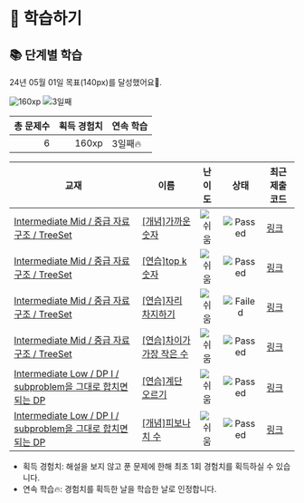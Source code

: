 # 📖 학습하기

## 📚 단계별 학습
24년 05월 01일 목표(140px)를 달성했어요🥳.

![160xp](https://img.shields.io/badge/EXP-160xp-%235cb85c.svg?for-the-badge)
![3일째](https://img.shields.io/badge/연속학습-3일째-%23E34F26.svg?for-the-badge)

|총 문제수|획득 경험치|연속 학습|
|---:|---:|---|
6|160xp|3일째🔥|

|교재|이름|난이도|상태|최근 제출 코드|
|---|---|:---:|:---:|---|
|[Intermediate Mid / 중급 자료구조 / TreeSet](https://www.codetree.ai/missions?missionId=8)|[[개념]가까운 숫자](https://www.codetree.ai/missions/8/problems/nearest-number)|![쉬움][easy]|![Passed][passed]|[링크](https://github.com/youmean0427/codetree-TILs/blob/main/240501/%EA%B0%80%EA%B9%8C%EC%9A%B4%20%EC%88%AB%EC%9E%90/nearest-number.py)|
|[Intermediate Mid / 중급 자료구조 / TreeSet](https://www.codetree.ai/missions?missionId=8)|[[연습]top k 숫자](https://www.codetree.ai/missions/8/problems/top-k-elements)|![쉬움][easy]|![Passed][passed]|[링크](https://github.com/youmean0427/codetree-TILs/blob/main/240501/top%20k%20%EC%88%AB%EC%9E%90/top-k-elements.py)|
|[Intermediate Mid / 중급 자료구조 / TreeSet](https://www.codetree.ai/missions?missionId=8)|[[연습]자리 차지하기](https://www.codetree.ai/missions/8/problems/take-place)|![쉬움][easy]|![Failed][failed]|[링크](https://github.com/youmean0427/codetree-TILs/blob/main/240501/%EC%9E%90%EB%A6%AC%20%EC%B0%A8%EC%A7%80%ED%95%98%EA%B8%B0/take-place.py)|
|[Intermediate Mid / 중급 자료구조 / TreeSet](https://www.codetree.ai/missions?missionId=8)|[[연습]차이가 가장 작은 수](https://www.codetree.ai/missions/8/problems/the-number-with-the-smallest-difference)|![쉬움][easy]|![Passed][passed]|[링크](https://github.com/youmean0427/codetree-TILs/blob/main/240501/%EC%B0%A8%EC%9D%B4%EA%B0%80%20%EA%B0%80%EC%9E%A5%20%EC%9E%91%EC%9D%80%20%EC%88%98/the-number-with-the-smallest-difference.py)|
|[Intermediate Low / DP I / subproblem을 그대로 합치면 되는 DP](https://www.codetree.ai/missions?missionId=2)|[[연습]계단 오르기](https://www.codetree.ai/missions/2/problems/climbing-stairs)|![쉬움][easy]|![Passed][passed]|[링크](https://github.com/youmean0427/codetree-TILs/blob/main/240501/%EA%B3%84%EB%8B%A8%20%EC%98%A4%EB%A5%B4%EA%B8%B0/climbing-stairs.py)|
|[Intermediate Low / DP I / subproblem을 그대로 합치면 되는 DP](https://www.codetree.ai/missions?missionId=2)|[[개념]피보나치 수](https://www.codetree.ai/missions/2/problems/fibonacci-number)|![쉬움][easy]|![Passed][passed]|[링크](https://github.com/youmean0427/codetree-TILs/blob/main/240501/%ED%94%BC%EB%B3%B4%EB%82%98%EC%B9%98%20%EC%88%98/fibonacci-number.py)|


* 획득 경험치: 해설을 보지 않고 푼 문제에 한해 최초 1회 경험치를 획득하실 수 있습니다.
* 연속 학습🔥: 경험치를 획득한 날을 학습한 날로 인정합니다.










[b5]: https://img.shields.io/badge/Bronze_5-%235D3E31.svg
[b4]: https://img.shields.io/badge/Bronze_4-%235D3E31.svg
[b3]: https://img.shields.io/badge/Bronze_3-%235D3E31.svg
[b2]: https://img.shields.io/badge/Bronze_2-%235D3E31.svg
[b1]: https://img.shields.io/badge/Bronze_1-%235D3E31.svg
[s5]: https://img.shields.io/badge/Silver_5-%23394960.svg
[s4]: https://img.shields.io/badge/Silver_4-%23394960.svg
[s3]: https://img.shields.io/badge/Silver_3-%23394960.svg
[s2]: https://img.shields.io/badge/Silver_2-%23394960.svg
[s1]: https://img.shields.io/badge/Silver_1-%23394960.svg
[g5]: https://img.shields.io/badge/Gold_5-%23FFC433.svg
[g4]: https://img.shields.io/badge/Gold_4-%23FFC433.svg
[g3]: https://img.shields.io/badge/Gold_3-%23FFC433.svg
[g2]: https://img.shields.io/badge/Gold_2-%23FFC433.svg
[g1]: https://img.shields.io/badge/Gold_1-%23FFC433.svg
[p5]: https://img.shields.io/badge/Platinum_5-%2376DDD8.svg
[p4]: https://img.shields.io/badge/Platinum_4-%2376DDD8.svg
[p3]: https://img.shields.io/badge/Platinum_3-%2376DDD8.svg
[p2]: https://img.shields.io/badge/Platinum_2-%2376DDD8.svg
[p1]: https://img.shields.io/badge/Platinum_1-%2376DDD8.svg
[passed]: https://img.shields.io/badge/Passed-%23009D27.svg
[failed]: https://img.shields.io/badge/Failed-%23D24D57.svg
[easy]: https://img.shields.io/badge/쉬움-%235cb85c.svg?for-the-badge
[medium]: https://img.shields.io/badge/보통-%23FFC433.svg?for-the-badge
[hard]: https://img.shields.io/badge/어려움-%23D24D57.svg?for-the-badge